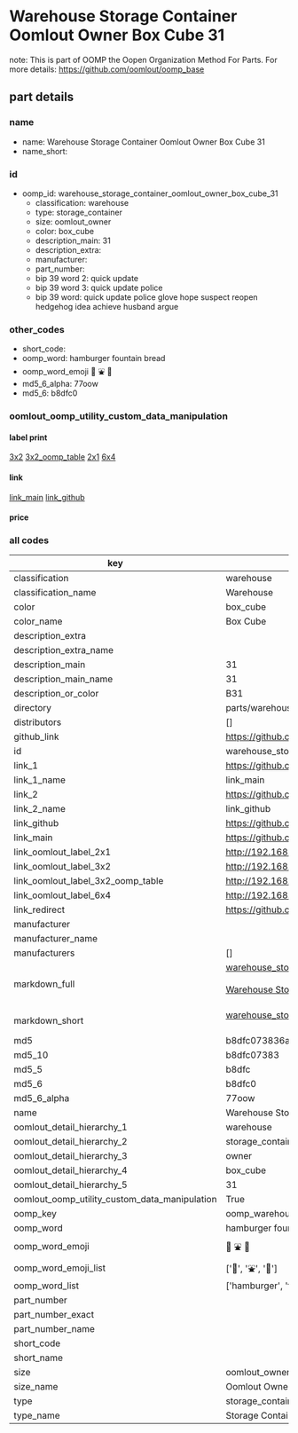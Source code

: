 # Warehouse Storage Container Oomlout Owner Box Cube 31  

note: This is part of OOMP the Oopen Organization Method For Parts. For more details: https://github.com/oomlout/oomp_base

##  part details
  







### name
* name: Warehouse Storage Container Oomlout Owner Box Cube 31
* name_short: 
### id
* oomp_id: warehouse_storage_container_oomlout_owner_box_cube_31
  * classification: warehouse
  * type: storage_container
  * size: oomlout_owner
  * color: box_cube
  * description_main: 31
  * description_extra: 
  * manufacturer: 
  * part_number: 
  * bip 39 word 2: quick update
  * bip 39 word 3: quick update police
  * bip 39 word: quick update police glove hope suspect reopen hedgehog idea achieve husband argue

### other_codes
* short_code: 
* oomp_word: hamburger fountain bread
* oomp_word_emoji :hamburger: :fountain: :bread:
* md5_6_alpha: 77oow
* md5_6: b8dfc0






### oomlout_oomp_utility_custom_data_manipulation
#### label print
[3x2](http://192.168.1.245:1112/?label=oomp%2077oow)
[3x2_oomp_table](http://192.168.1.108:1112/?label=oomp%2077oow)
[2x1](http://192.168.1.242:1112/?label=oomp%2077oow)
[6x4](http://192.168.1.55:1112/?label=oomp%2077oow)    

#### link

[link_main](https://github.com/oomlout/oomlout_oomp_version_1_messy/tree/main/parts/warehouse_storage_container_oomlout_owner_box_cube_31) [link_github](https://github.com/oomlout/oomlout_oomp_version_1_messy/tree/main/parts/warehouse_storage_container_oomlout_owner_box_cube_31)                             

#### price







### all codes 
| key | value |  
| --- | --- |  
| classification | warehouse |  
| classification_name | Warehouse |  
| color | box_cube |  
| color_name | Box Cube |  
| description_extra |  |  
| description_extra_name |  |  
| description_main | 31 |  
| description_main_name | 31 |  
| description_or_color | B31 |  
| directory | parts/warehouse_storage_container_oomlout_owner_box_cube_31 |  
| distributors | [] |  
| github_link | https://github.com/oomlout/oomlout_oomp_part_src/tree/main/parts/warehouse_storage_container_oomlout_owner_box_cube_31 |  
| id | warehouse_storage_container_oomlout_owner_box_cube_31 |  
| link_1 | https://github.com/oomlout/oomlout_oomp_version_1_messy/tree/main/parts/warehouse_storage_container_oomlout_owner_box_cube_31 |  
| link_1_name | link_main |  
| link_2 | https://github.com/oomlout/oomlout_oomp_version_1_messy/tree/main/parts/warehouse_storage_container_oomlout_owner_box_cube_31 |  
| link_2_name | link_github |  
| link_github | https://github.com/oomlout/oomlout_oomp_version_1_messy/tree/main/parts/warehouse_storage_container_oomlout_owner_box_cube_31 |  
| link_main | https://github.com/oomlout/oomlout_oomp_version_1_messy/tree/main/parts/warehouse_storage_container_oomlout_owner_box_cube_31 |  
| link_oomlout_label_2x1 | http://192.168.1.242:1112/?label=oomp%2077oow |  
| link_oomlout_label_3x2 | http://192.168.1.245:1112/?label=oomp%2077oow |  
| link_oomlout_label_3x2_oomp_table | http://192.168.1.108:1112/?label=oomp%2077oow |  
| link_oomlout_label_6x4 | http://192.168.1.55:1112/?label=oomp%2077oow |  
| link_redirect | https://github.com/oomlout/oomlout_oomp_version_1_messy/tree/main/parts/warehouse_storage_container_oomlout_owner_box_cube_31 |  
| manufacturer |  |  
| manufacturer_name |  |  
| manufacturers | [] |  
| markdown_full | [warehouse_storage_container_oomlout_owner_box_cube_31](none)<br>[](none)<br>[Warehouse Storage Container Oomlout Owner Box Cube 31](none)<br><br> |  
| markdown_short | [warehouse_storage_container_oomlout_owner_box_cube_31](none)<br><br> |  
| md5 | b8dfc073836a96cf6b36b63b4f7ba57d |  
| md5_10 | b8dfc07383 |  
| md5_5 | b8dfc |  
| md5_6 | b8dfc0 |  
| md5_6_alpha | 77oow |  
| name | Warehouse Storage Container Oomlout Owner Box Cube 31 |  
| oomlout_detail_hierarchy_1 | warehouse |  
| oomlout_detail_hierarchy_2 | storage_container |  
| oomlout_detail_hierarchy_3 | owner |  
| oomlout_detail_hierarchy_4 | box_cube |  
| oomlout_detail_hierarchy_5 | 31 |  
| oomlout_oomp_utility_custom_data_manipulation | True |  
| oomp_key | oomp_warehouse_storage_container_oomlout_owner_box_cube_31 |  
| oomp_word | hamburger fountain bread |  
| oomp_word_emoji | :hamburger: :fountain: :bread: |  
| oomp_word_emoji_list | [':hamburger:', ':fountain:', ':bread:'] |  
| oomp_word_list | ['hamburger', 'fountain', 'bread'] |  
| part_number |  |  
| part_number_exact |  |  
| part_number_name |  |  
| short_code |  |  
| short_name |  |  
| size | oomlout_owner |  
| size_name | Oomlout Owner |  
| type | storage_container |  
| type_name | Storage Container |  
